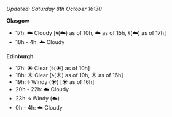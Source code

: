 *Updated: Saturday 8th October 16:30*

**Glasgow**

* 17h: :cloud: Cloudy [:cyclone:(:cloud:) as of 10h, :cloud: as of 15h, :cyclone:(:cloud:) as of 17h]
* 18h - 4h: :cloud: Cloudy

**Edinburgh**

* 17h: :sunny: Clear [:cyclone:(:sunny:) as of 10h]
* 18h: :sunny: Clear [:cyclone:(:sunny:) as of 10h, :sunny: as of 16h]
* 19h: :cyclone: Windy (:sunny:) [:sunny: as of 16h]
* 20h - 22h: :cloud: Cloudy
* 23h: :cyclone: Windy (:cloud:)
* 0h - 4h: :cloud: Cloudy
